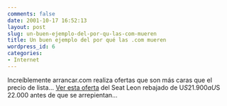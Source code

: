```yaml
---
comments: false
date: 2001-10-17 16:52:13
layout: post
slug: un-buen-ejemplo-del-por-qu-las-com-mueren
title: Un buen ejemplo del por qué las .com mueren
wordpress_id: 6
categories:
- Internet
---
```


Increíblemente arrancar.com realiza ofertas que son más caras que el precio de lista… [Ver esta oferta](http://www.arrancar.com/ofertas/index.html?id=67) del Seat Leon rebajado de U$S 21.900 a U$S 22.000 antes de que se arrepientan…




 
